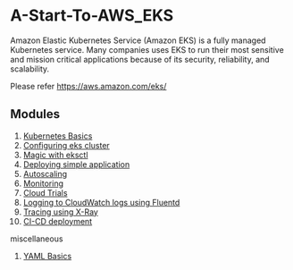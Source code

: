 # A-Start-To-AWS_EKS
Amazon Elastic Kubernetes Service (Amazon EKS) is a fully managed Kubernetes service. Many companies uses EKS to run their most sensitive and mission critical applications because of its security, reliability, and scalability.

Please refer https://aws.amazon.com/eks/

## Modules
1. <a href="https://github.com/karthikreddy958/A-Start-To-AWS_EKS/tree/master/Kubenetes-Basics">Kubernetes Basics</a>
2. <a href="">Configuring eks cluster</a> 
3. <a href="">Magic with eksctl</a>
4. <a href="https://github.com/karthikreddy958/A-Start-To-AWS_EKS/tree/master/Deploying_Application">Deploying simple application</a>
5. <a href="">Autoscaling</a>
6. <a href="">Monitoring</a>
7. <a href="https://github.com/karthikreddy958/A-Start-To-AWS_EKS/tree/master/CloudTrail">Cloud Trials</a>
8. <a href="">Logging to CloudWatch logs using Fluentd</a>
9. <a href="">Tracing using X-Ray</a>
10. <a href="">CI-CD deployment</a>

miscellaneous

1. <a href="">YAML Basics</a>


